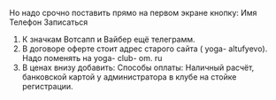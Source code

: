 Но надо срочно поставить   прямо на первом экране кнопку:
Имя
Телефон
Записаться

1. К значкам Вотсапп и Вайбер ещё телеграмм. 
2. В договоре оферте стоит адрес старого сайта ( yoga- altufyevo). Надо поменять на yoga- club- om. ru
3. В ценах внизу добавить:
Способы оплаты:
Наличный расчёт, банковской картой у администратора в клубе на стойке регистрации.

